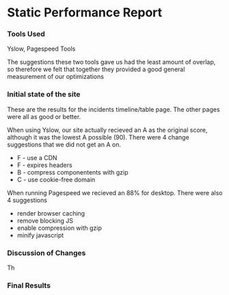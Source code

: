 # Static Performance Report

### Tools Used
Yslow, Pagespeed Tools

The suggestions these two tools gave us had the least amount of overlap, so therefore we felt that together they provided a good general measurement of our optimizations

### Initial state of the site
These are the results for the incidents timeline/table page. The other pages were all as good or better.

When using Yslow, our site actually recieved an A as the original score, although it was the lowest A possible (90).  There were 4 change suggestions that we did not get an A on.
* F - use a CDN
* F - expires headers
* B - compress componentents with gzip
* C - use cookie-free domain

When running Pagespeed we recieved an 88% for desktop.  There were also 4 suggestions
* render browser caching
* remove blocking JS
* enable compression with gzip
* minify javascript


### Discussion of Changes
Th


### Final Results
